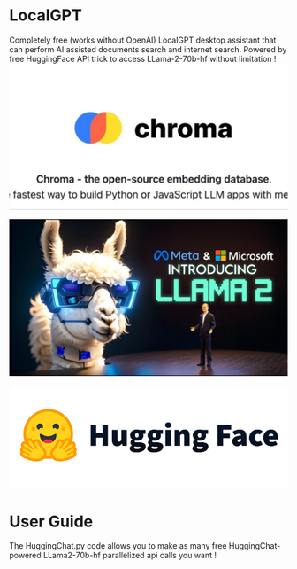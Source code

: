 # LocalGPT
Completely free (works without OpenAI) LocalGPT desktop assistant that can perform AI assisted documents search and internet search. Powered by free HuggingFace API trick to access LLama-2-70b-hf without limitation !
![Texte alternatif](/chroma.webp)

![Texte alternatif](/llama.jpg)

![Texte alternatif](/hugging.png)




# User Guide
The HuggingChat.py code allows you to make as many free HuggingChat-powered LLama2-70b-hf parallelized api calls you want !

